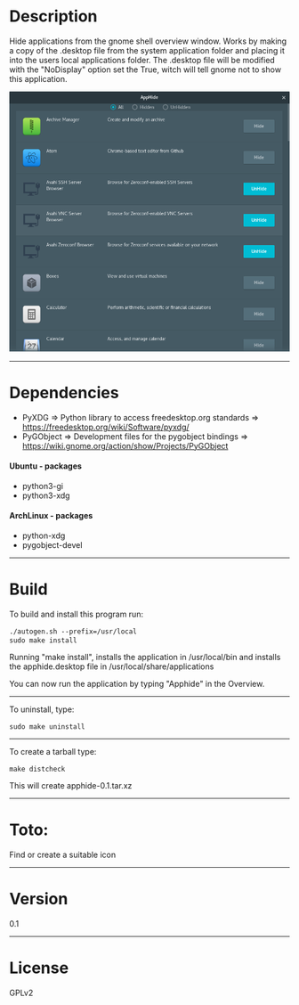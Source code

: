 # Description
Hide applications from the gnome shell overview window. Works by making a copy of the .desktop file from the system application folder and placing it into the users local applications folder. The .desktop file will be modified with the "NoDisplay" option set the True, witch will tell gnome not to show this application.

![Alt text](/screenshot.png "Optional title")

-------------

# Dependencies
* PyXDG       => Python library to access freedesktop.org standards     => https://freedesktop.org/wiki/Software/pyxdg/
* PyGObject   => Development files for the pygobject bindings           => https://wiki.gnome.org/action/show/Projects/PyGObject

#### Ubuntu - packages
* python3-gi
* python3-xdg

#### ArchLinux - packages
* python-xdg
* pygobject-devel

-------------
# Build
To build and install this program run:
```
./autogen.sh --prefix=/usr/local
sudo make install
```
Running "make install", installs the application in /usr/local/bin
and installs the apphide.desktop file in /usr/local/share/applications

You can now run the application by typing "Apphide" in the Overview.

----------------
To uninstall, type:
```
sudo make uninstall
```
----------------
To create a tarball type:
```
make distcheck
```
This will create apphide-0.1.tar.xz

----------------
# Toto:
Find or create a suitable icon

----------------
# Version
0.1

----------------
# License
GPLv2
